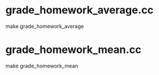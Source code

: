 


# grade_homework_average.cc

make grade_homework_average

# grade_homework_mean.cc

make grade_homework_mean

